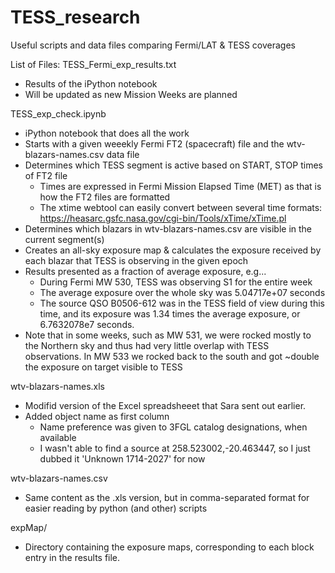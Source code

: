 # TESS_research
Useful scripts and data files comparing Fermi/LAT &amp; TESS coverages

List of Files:
TESS_Fermi_exp_results.txt 
- Results of the iPython notebook
- Will be updated as new Mission Weeks are planned

TESS_exp_check.ipynb
- iPython notebook that does all the work
- Starts with a given weeekly Fermi FT2 (spacecraft) file and the wtv-blazars-names.csv data file
- Determines which TESS segment is active based on START, STOP times of FT2 file
  - Times are expressed in Fermi Mission Elapsed Time (MET) as that is how the FT2 files are formatted
  - The xtime webtool can easily convert between several time formats:
    https://heasarc.gsfc.nasa.gov/cgi-bin/Tools/xTime/xTime.pl
- Determines which blazars in wtv-blazars-names.csv are visible in the current segment(s)
- Creates an all-sky exposure map & calculates the exposure received by each blazar that TESS is observing in the given epoch
- Results presented as a fraction of average exposure, e.g...
  - During Fermi MW 530, TESS was observing S1 for the entire week 
  - The average exposure over the whole sky was 5.04717e+07 seconds
  - The source QSO B0506-612 was in the TESS field of view during this time, and its exposure was 1.34 times the average exposure, or 6.7632078e7 seconds. 
- Note that in some weeks, such as MW 531, we were rocked mostly to the Northern sky and thus had very little overlap with TESS observations. In MW 533 we rocked back to the south and got ~double the exposure on target visible to TESS

wtv-blazars-names.xls
- Modifid version of the Excel spreadsheeet that Sara sent out earlier.
- Added object name as first column
  - Name preference was given to 3FGL catalog designations, when available
  - I wasn't able to find a source at 258.523002,-20.463447, so I just dubbed it 'Unknown 1714-2027' for now
  
wtv-blazars-names.csv
- Same content as the .xls version, but in comma-separated format for easier reading by python (and other) scripts

expMap/
- Directory containing the exposure maps, corresponding to each block entry in the results file.

